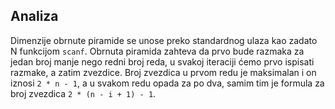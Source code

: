 ## Analiza

Dimenzije obrnute piramide se unose preko standardnog ulaza kao zadato N funkcijom `scanf`. Obrnuta piramida zahteva da prvo bude razmaka za jedan broj manje nego redni broj reda, u svakoj iteraciji ćemo prvo ispisati razmake, a zatim zvezdice. Broj zvezdica u prvom redu je maksimalan i on iznosi `2 * n - 1`, a u svakom redu opada za po dva, samim tim je formula za broj zvezdica `2 * (n - i + 1) - 1`.
